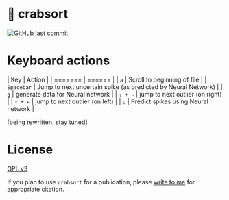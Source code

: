 # 🦀 crabsort

[![GitHub last commit](https://img.shields.io/github/last-commit/sg-s/crabsort.svg)]()


# Keyboard actions

| Key | Action |
| ======= | ====== |
| `a` | Scroll to beginning of file |
| `Spacebar` | Jump to next uncertain spike (as predicted by Neural Network) |
| `g` | generate data for Neural network | 
| `⇧ + →` | jump to next outlier (on right) |
| `⇧ + ←` | jump to next outlier (on left) |
| `p` | Predict spikes using Neural network |

[being rewritten. stay tuned]

# License 

[GPL v3](http://gplv3.fsf.org/)

If you plan to use `crabsort` for a publication, please [write to me](http://srinivas.gs/#contact) for appropriate citation. 
